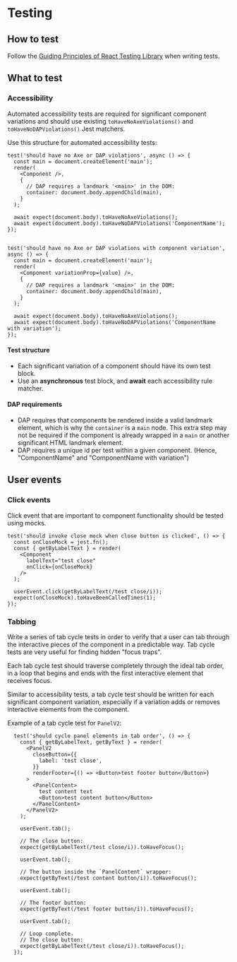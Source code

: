 # Testing

## How to test

Follow the [Guiding Principles of React Testing Library](https://github.com/testing-library/react-testing-library#guiding-principles) when writing tests.

## What to test

### Accessibility

Automated accessibility tests are required for significant component variations and should use existing `toHaveNoAxeViolations()` and `toHaveNoDAPViolations()` Jest matchers.

Use this structure for automated accessibility tests:

```
test('should have no Axe or DAP violations', async () => {
  const main = document.createElement('main');
  render(
    <Component />,
    {
      // DAP requires a landmark '<main>' in the DOM:
      container: document.body.appendChild(main),
    }
  );

  await expect(document.body).toHaveNoAxeViolations();
  await expect(document.body).toHaveNoDAPViolations('ComponentName');
});


test('should have no Axe or DAP violations with component variation', async () => {
  const main = document.createElement('main');
  render(
    <Component variationProp={value} />,
    {
      // DAP requires a landmark '<main>' in the DOM:
      container: document.body.appendChild(main),
    }
  );

  await expect(document.body).toHaveNoAxeViolations();
  await expect(document.body).toHaveNoDAPViolations('ComponentName with variation');
});
```

#### Test structure

- Each significant variation of a component should have its own test block.
- Use an **asynchronous** test block, and **await** each accessibility rule matcher.

#### DAP requirements

- DAP requires that components be rendered inside a valid landmark element, which is why the `container` is a `main` node. This extra step may not be required if the component is already wrapped in a `main` or another significant HTML landmark element.
- DAP requires a unique id per test within a given component. (Hence, "ComponentName" and "ComponentName with variation")

## User events

### Click events

Click event that are important to component functionality should be tested using mocks.

```
test('should invoke close mock when close button is clicked', () => {
  const onCloseMock = jest.fn();
  const { getByLabelText } = render(
    <Component
      labelText="test close"
      onClick={onCloseMock}
    />
  );

  userEvent.click(getByLabelText(/test close/i));
  expect(onCloseMock).toHaveBeenCalledTimes(1);
});
```

### Tabbing

Write a series of tab cycle tests in order to verify that a user can tab through the interactive pieces of the component in a predictable way. Tab cycle tests are very useful for finding hidden "focus traps".

Each tab cycle test should traverse completely through the ideal tab order, in a loop that begins and ends with the first interactive element that receives focus.

Similar to accessibility tests, a tab cycle test should be written for each significant component variation, especially if a variation adds or removes interactive elements from the component.

Example of a tab cycle test for `PanelV2`:

```
  test('should cycle panel elements in tab order', () => {
    const { getByLabelText, getByText } = render(
      <PanelV2
        closeButton={{
          label: 'test close',
        }}
        renderFooter={() => <Button>test footer button</Button>}
      >
        <PanelContent>
          test content text
          <Button>test content button</Button>
        </PanelContent>
      </PanelV2>
    );

    userEvent.tab();

    // The close button:
    expect(getByLabelText(/test close/i)).toHaveFocus();

    userEvent.tab();

    // The button inside the `PanelContent` wrapper:
    expect(getByText(/test content button/i)).toHaveFocus();

    userEvent.tab();

    // The footer button:
    expect(getByText(/test footer button/i)).toHaveFocus();

    userEvent.tab();

    // Loop complete.
    // The close button:
    expect(getByLabelText(/test close/i)).toHaveFocus();
  });
```
